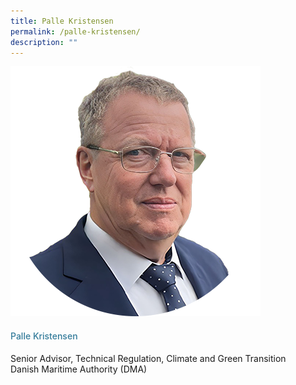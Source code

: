 ```yaml
---
title: Palle Kristensen
permalink: /palle-kristensen/
description: ""
---
```

<div class="row">
<div class="col is-3">
<img src="/images/Speakers_23/Session1p1/palle kristensen.png">
</div>
<div class="col is-9 speaker-details">
<h4>Palle Kristensen </h4>
<p>Senior Advisor, Technical Regulation, Climate and Green Transition <br>Danish Maritime Authority (DMA) <br>
</p>
<p></p>
</div>
</div>
		
		
		
		
		
<style type="text/css"> 
    .is-left{
      text-align: left;
    }
    h4{
      font-weight: 500; 
      color: #337B9A !important;
    }
     .speaker-details p { text-align: justified; }
  </style>